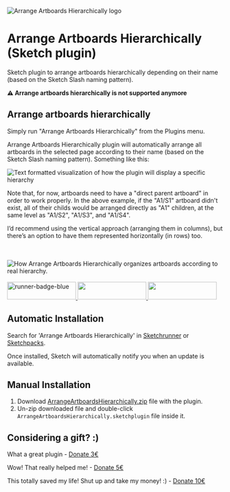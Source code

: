 <img src="https://github.com/oodesign/arrange-artboards-hierarchically/blob/master/Images/Hero.jpg" alt="Arrange Artboards Hierarchically logo"/>

# Arrange Artboards Hierarchically (Sketch plugin)

Sketch plugin to arrange artboards hierarchically depending on their name (based on the Sketch Slash naming pattern).

<b> ⚠️  Arrange artboards hierarchically is not supported anymore </b>

## Arrange artboards hierarchically

Simply run "Arrange Artboards Hierarchically" from the Plugins menu.

Arrange Artboards Hierarchically plugin will automatically arrange all artboards in the selected page according to their name (based on the Sketch Slash naming pattern). Something like this:

<img src="https://github.com/oodesign/arrange-artboards-hierarchically/blob/master/Images/TextHierarchySample.png" alt="Text formatted visualization of how the plugin will display a specific hierarchy"/>

Note that, for now, artboards need to have a "direct parent artboard" in order to work properly.
In the above example, if the "A1/S1" artboard didn't exist, all of their childs would be arranged directly as "A1" children, at the same level as "A1/S2", "A1/S3", and "A1/S4".

I’d recommend using the vertical approach (arranging them in columns), but there’s an option to have them represented horizontally (in rows) too.
<br/><br/><br/>

<img src="https://github.com/oodesign/arrange-artboards-hierarchically/blob/master/Images/ArrangeHierarchically.gif" alt="How Arrange Artboards Hierarchically organizes artboards according to real hierarchy."/>
<br/><br/>

<a href="http://bit.ly/SketchRunnerWebsite">
	<img width="160" height="41" src="http://bit.ly/RunnerBadgeBlue" alt="runner-badge-blue">
</a>

<a href="https://sketchpacks.com/oodesign/arrange-artboards-hierarchically/install">
	<img width="160" height="41" src="http://sketchpacks-com.s3.amazonaws.com/assets/badges/sketchpacks-badge-install.png" >
</a>

<a href="https://www.paypal.me/oodesign/5">
	<img width="160" height="41" src="https://github.com/oodesign/arrange-artboards-hierarchically/blob/master/Images/paypal-badge.png">
</a>

## Automatic Installation

Search for 'Arrange Artboards Hierarchically' in [Sketchrunner](http://sketchrunner.com/) or [Sketchpacks](https://sketchpacks.com/).

Once installed, Sketch will automatically notify you when an update is available.

## Manual Installation

1. Download [ArrangeArtboardsHierarchically.zip](https://github.com/oodesign/arrange-artboards-hierarchically/archive/master.zip) file with the plugin.
2. Un-zip downloaded file and double-click `ArrangeArtboardsHierarchically.sketchplugin` file inside it.


## Considering a gift? :)

What a great plugin - <a href="https://www.paypal.me/oodesign/3" target="_blank">Donate 3€</a>

Wow! That really helped me! - <a href="https://www.paypal.me/oodesign/5" target="_blank">Donate 5€</a>

This totally saved my life! Shut up and take my money! :) - <a href="https://www.paypal.me/oodesign/10" target="_blank">Donate 10€</a>
